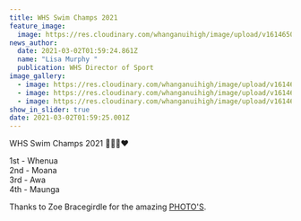 ```yaml
---
title: WHS Swim Champs 2021
feature_image:
  image: https://res.cloudinary.com/whanganuihigh/image/upload/v1614650386/News/Aria_Bannister.jpg
news_author:
  date: 2021-03-02T01:59:24.861Z
  name: "Lisa Murphy "
  publication: WHS Director of Sport
image_gallery:
  - image: https://res.cloudinary.com/whanganuihigh/image/upload/v1614650406/News/starting.jpg
  - image: https://res.cloudinary.com/whanganuihigh/image/upload/v1614650420/News/Ethan_Bryers.jpg
  - image: https://res.cloudinary.com/whanganuihigh/image/upload/v1614650455/News/crowd_at_WHS_swimming.jpg
show_in_slider: true
date: 2021-03-02T01:59:25.001Z
---
```

WHS Swim Champs 2021 💚💙💛❤️

1st - Whenua  
2nd - Moana  
3rd - Awa  
4th - Maunga 

Thanks to Zoe Bracegirdle for the amazing [PHOTO'S](https://zoebracegirdlephotography.pixieset.com/swimmingsports/).